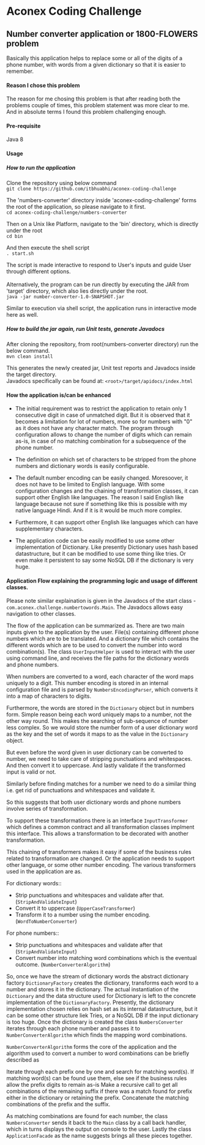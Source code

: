 # Aconex Coding Challenge
## Number converter application or 1800-FLOWERS problem
Basically this application helps to replace some or all of the digits of a phone number, with words from a given dictionary so that it is easier to remember.

#### Reason I chose this problem
The reason for me chosing this problem is that after reading both the problems couple of times, this problem statement was more clear to me. And in absolute terms I found this problem challenging enough.

#### Pre-requisite
Java 8

#### Usage
##### How to run the application
Clone the repository using below command\
`git clone https://github.com/itbhuabhi/aconex-coding-challenge`

The 'numbers-converter' directory inside 'aconex-coding-challenge' forms the root of the application, so please navigate to it first.\
`cd aconex-coding-challenge/numbers-converter`


Then on a Unix like Platform, navigate to the 'bin' directory, which is directly under the root\
`cd bin`

And then execute the shell script\
`. start.sh`

The script is made interactive to respond to User's inputs and guide User through different options.\
\
Alternatively, the program can be run directly by executing the JAR from 'target' directory, which also lies directly under the root.\
`java -jar number-converter-1.0-SNAPSHOT.jar`

Similar to execution via shell script, the application runs in interactive mode here as well.


##### How to build the jar again, run Unit tests, generate Javadocs

After cloning the repository, from root(numbers-converter directory) run the below command.\
`mvn clean install`

This generates the newly created jar, Unit test reports and Javadocs inside the target directory.\
Javadocs specifically can be found at:
`<root>/target/apidocs/index.html`


#### How the application is/can be enhanced
* The initial requirement was to restrict the application to retain only 1 consecutive digit in case of unmatched digit. But it is observed that it becomes a limitation for lot of numbers, more so for numbers with "0" as it does not have any character match. The program through configuration allows to change the number of digits which can remain as-is, in case of no matching combination for a subsequence of the phone number.

* The definition on which set of characters to be stripped from the phone numbers and dictionary words is easily configurable.

* The default number encoding can be easily changed. Moresoover, it does not have to be limited to English language. With some configuration changes and the chaining of transformation classes, it can support other English like languages. The reason I said English like language because not sure if something like this is possible with my native language Hindi. And if it is it would be much more complex.

* Furthermore, it can support other English like languages which can have supplementary characters.

* The application code can be easily modified to use some other implementation of Dictionary. Like presently Dictionary uses hash based datastructure, but it can be modified to use some thing like tries. Or even make it persistent to say some NoSQL DB if the dictionary is very huge.



#### Application Flow explaining the programming logic and usage of different classes.

Please note similar explaination is given in the Javadocs of the start class - `com.aconex.challenge.numbertowords.Main`. The Javadocs allows easy navigation to other classes. 

The flow of the application can be summarized as.
There are two main inputs given to the application by the user. File(s) containing different phone numbers which are to be translated. And a dictionary file which contains the different words which are to be used to convert the number into word combination(s). The class `UserInputHelper` is used to interact with the user using command line, and receives the file paths for the dictionary words and phone numbers.

When numbers are converted to a word, each character of the word maps uniquely to a digit. This number encoding is stored in an internal configuration file and is parsed by `NumbersEncodingParser`, which converts it into a map of characters to digits.

Furthermore, the words are stored in the `Dictionary` object but in numbers form. Simple reason being each word uniquely maps to a number, not the other way round. This makes the searching of sub-sequence of number less complex. So we would store the number form of a user dictionary word as the key and the set of words it maps to as the value in the `Dictionary` object.

But even before the word given in user dictionary can be converted to number, we need to take care of stripping punctuations and whitespaces. And then convert it to uppercase. And lastly validate if the transformed input is valid or not.

Similarly before finding matches for a number we need to do a similar thing i.e. get rid of punctuations and whitespaces and validate it.

So this suggests that both user dictionary words and phone numbers involve series of transformation.

To support these transformations there is an interface `InputTransformer` which defines a common contract and all transformation classes implment this interface. This allows a transformation to be decorated with another transformation.

This chaining of transformers makes it easy if some of the business rules related to transformation are changed. Or the application needs to support other language, or some other number encoding. The various transformers used in the application are as.<br>

For dictionary words::

* Strip punctuations and whitespaces and validate after that. (`StripAndValidateInput`)
* Convert it to uppercase (`UpperCaseTransformer`)
* Transform it to a number using the number encoding. (`WordToNumberConverter`)

For phone numbers::

* Strip punctuations and whitespaces and validate after that (`StripAndValidateInput`)
* Convert number into matching word combinations which is the eventual outcome. (`NumberConverterAlgorithm`)

So, once we have the stream of dictionary words the abstract dictionary factory `DictionaryFactory` creates the dictionary, transforms each word to a number and stores it in the dictionary. The actual instantiation of the `Dictionary` and the data structure used for Dictionary is left to the concrete implementation of the `DictionaryFactory`. Presently, the dictionary implementation chosen relies on hash set as its internal datastructure, but it can be some other structure liek Tries, or a NoSQL DB if the input dictionary is too huge. Once the dictionary is created the class `NumbersConverter` iterates through each phone number and passes it to `NumberConverterAlgorithm` which finds the mapping word combinations. 

`NumberConverterAlgorithm` forms the core of the application and the algorithm used to convert a number to word combinations can be briefly described as

Iterate through each prefix one by one and search for matching word(s). If matching word(s) can be found use them, else see if the business rules allow the prefix digits to remain as-is
Make a recursive call to get all combinations of the remaining suffix if there was a match found for prefix either in the dictionary or retaining the prefix.
Concatenate the matching combinations of the prefix and the suffix.

As matching combinations are found for each number, the class `NumbersConverter` sends it back to the `Main` class by a call back handler, which in turns displays the output on console to the user. Lastly the class `ApplicationFacade` as the name suggests brings all these pieces together.
